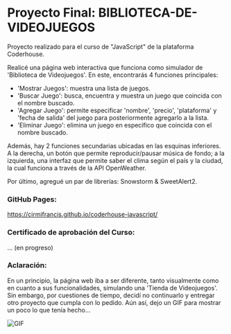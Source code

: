 # Proyecto Final: BIBLIOTECA-DE-VIDEOJUEGOS
Proyecto realizado para el curso de "JavaScript" de la plataforma Coderhouse.

Realicé una página web interactiva que funciona como simulador de 'Biblioteca de Videojuegos'. En este, encontrarás 4 funciones principales:
- 'Mostrar Juegos': muestra una lista de juegos.
- 'Buscar Juego': busca, encuentra y muestra un juego que coincida con el nombre buscado.
- 'Agregar Juego': permite especificar 'nombre', 'precio', 'plataforma' y 'fecha de salida' del juego para posteriormente agregarlo a la lista.
- 'Eliminar Juego': elimina un juego en específico que coincida con el nombre buscado.

Además, hay 2 funciones secundarias ubicadas en las esquinas inferiores. A la derecha, un botón que permite reproducir/pausar música de fondo; a la izquierda, una interfaz que permite saber el clima según el país y la ciudad, la cual funciona a través de la API OpenWeather.

Por último, agregué un par de librerías: Snowstorm & SweetAlert2.

### GitHub Pages: 
https://cirmifrancis.github.io/coderhouse-javascript/

### Certificado de aprobación del Curso: 
... (en progreso)

### Aclaración:
En un principio, la página web iba a ser diferente, tanto visualmente como en cuanto a sus funcionalidades, simulando una 'Tienda de Videojuegos'. Sin embargo, por cuestiones de tiempo, decidí no continuarlo y entregar otro proyecto que cumpla con lo pedido. Aún así, dejo un GIF para mostrar un poco lo que tenía hecho...

![GIF](https://64.media.tumblr.com/784032f205d8ec891a6650ae72524a15/9216f86a169e4689-2b/s1280x1920/58373ef645c553a4f7063e98c9f7bea0ebc3f729.gifv)

